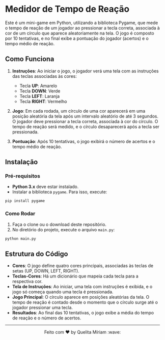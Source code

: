 # Medidor de Tempo de Reação

Este é um mini-game em Python, utilizando a biblioteca Pygame, que mede o tempo de reação de um jogador ao pressionar a tecla correta, associada à cor de um círculo que aparece aleatoriamente na tela. O jogo é composto por 10 tentativas, e no final exibe a pontuação do jogador (acertos) e o tempo médio de reação.

## Como Funciona

1. **Instruções**: Ao iniciar o jogo, o jogador verá uma tela com as instruções das teclas associadas às cores:
   - Tecla **UP**: Amarelo
   - Tecla **DOWN**: Verde
   - Tecla **LEFT**: Laranja
   - Tecla **RIGHT**: Vermelho

2. **Jogo**: Em cada rodada, um círculo de uma cor aparecerá em uma posição aleatória da tela após um intervalo aleatório de até 3 segundos. O jogador deve pressionar a tecla correta, associada à cor do círculo. O tempo de reação será medido, e o círculo desaparecerá após a tecla ser pressionada.

3. **Pontuação**: Após 10 tentativas, o jogo exibirá o número de acertos e o tempo médio de reação.

## Instalação

### Pré-requisitos

- **Python 3.x** deve estar instalado.
- Instalar a biblioteca `pygame`. Para isso, execute:

```bash
pip install pygame
```

### Como Rodar

1. Faça o clone ou o download deste repositório.
2. No diretório do projeto, execute o arquivo `main.py`:

```bash
python main.py
```

## Estrutura do Código

- **Cores**: O jogo define quatro cores principais, associadas às teclas de setas (UP, DOWN, LEFT, RIGHT).
- **Teclas-Cores**: Há um dicionário que mapeia cada tecla para a respectiva cor.
- **Tela de Instruções**: Ao iniciar, uma tela com instruções é exibida, e o jogo só começa quando uma tecla é pressionada.
- **Jogo Principal**: O círculo aparece em posições aleatórias da tela. O tempo de reação é contado desde o momento que o círculo surge até o jogador pressionar uma tecla.
- **Resultados**: Ao final das 10 tentativas, o jogo exibe a média do tempo de reação e o número de acertos.

---

<p align="center">
  Feito com ♥ by Quelita Míriam :wave:
</p>
